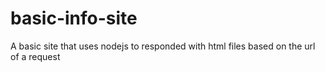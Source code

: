 # basic-info-site

A basic site that uses nodejs to responded with html files based on the url of a request
